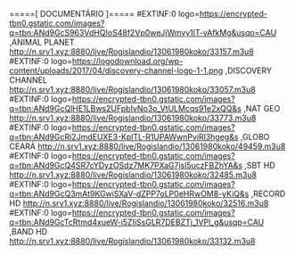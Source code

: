 =====[ DOCUMENTÁRIO  ]=====
#EXTINF:0 logo=https://encrypted-tbn0.gstatic.com/images?q=tbn:ANd9GcS963VdHQIoS48f2Vp0weJjWmvy1lT-vAfkMg&usqp=CAU ,ANIMAL PLANET 
http://n.srv1.xyz:8880/live/Rogislandio/13061980koko/33157.m3u8
#EXTINF:0 logo=https://logodownload.org/wp-content/uploads/2017/04/discovery-channel-logo-1-1.png ,DISCOVERY CHANNEL 
http://n.srv1.xyz:8880/live/Rogislandio/13061980koko/33057.m3u8
#EXTINF:0 logo=https://encrypted-tbn0.gstatic.com/images?q=tbn:ANd9GcQlHE1LBws2UFpbIvNo3o_VtULMcqs91e2xQQ&s ,NAT GEO
http://n.srv1.xyz:8880/live/Rogislandio/13061980koko/33773.m3u8
#EXTINF:0 logo=https://encrypted-tbn0.gstatic.com/images?q=tbn:ANd9GcRi2JmdEUXE3-KplTL-R1UPAWwnPviRl3hgeg&s ,GLOBO CEARÁ 
http://n.srv1.xyz:8880/live/Rogislandio/13061980koko/49459.m3u8
#EXTINF:0 logo=https://encrypted-tbn0.gstatic.com/images?q=tbn:ANd9GcQ4SR7cYDyzOSdz7MK7PXaG7jsl5uczFBZhYA&s ,SBT HD
http://n.srv1.xyz:8880/live/Rogislandio/13061980koko/32485.m3u8
#EXTINF:0 logo=https://encrypted-tbn0.gstatic.com/images?q=tbn:ANd9GcQ3mAt9KGwiSXaV-dZPP7oLP0eHRwOM8-yKiQ&s ,RECORD HD
http://n.srv1.xyz:8880/live/Rogislandio/13061980koko/32516.m3u8
#EXTINF:0 logo=https://encrypted-tbn0.gstatic.com/images?q=tbn:ANd9GcTcRtmd4xueW-i5ZIiSsGLR7DEBZTj_1VPl_g&usqp=CAU ,BAND HD
http://n.srv1.xyz:8880/live/Rogislandio/13061980koko/33132.m3u8
